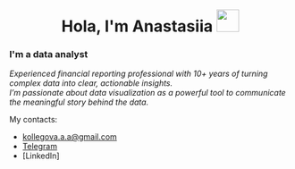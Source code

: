 <h1 align="center">Hola, I'm Anastasiia</b> <img src="https://github.com/blackcater/blackcater/raw/main/images/Hi.gif" height="40"/></h1>

<!--<img align="right" src="https://media.giphy.com/media/SpopD7IQN2gK3qN4jS/giphy.gif" width="400">-->

### I'm a data analyst
*Experienced financial reporting professional with 10+ years of turning complex data into clear, actionable insights.* 
*<br/>I’m passionate about data visualization as a powerful tool to communicate the meaningful story behind the data.*

My contacts:
* [kollegova.a.a@gmail.com](mailto:kollegova.a.a@gmail.com) 
* [Telegram](https://t.me/a_klgv)
* [LinkedIn]






